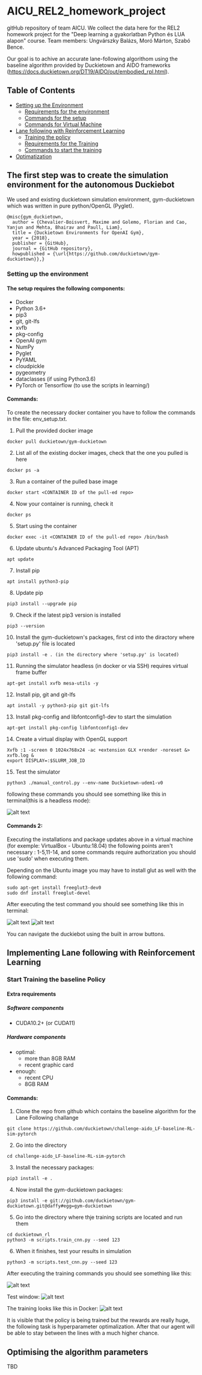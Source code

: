 # AICU_REL2_homework_project
gitHub repository of team AICU. We collect the data here for the REL2 homework project for the "Deep learning a gyakorlatban Python és LUA alapon" course. Team members: Ungvárszky Balázs, Moró Márton, Szabó Bence.

Our goal is to achive an accurate lane-following algorithom using the baseline algorithm provided by Duckietown and AIDO frameworks 
(https://docs.duckietown.org/DT19/AIDO/out/embodied_rpl.html). 

## Table of Contents
- [Setting up the Environment](https://github.com/SZB0621/AICU_REL2_homework_project#the-first-step-was-to-create-the-simulation-environment-for-the-autonomous-duckiebot)
  - [Requirements for the environment](https://github.com/SZB0621/AICU_REL2_homework_project#the-setup-requires-the-following-components)
  - [Commands for the setup](https://github.com/SZB0621/AICU_REL2_homework_project#commands)
  - [Commands for Virtual Machine](https://github.com/SZB0621/AICU_REL2_homework_project#commands-2)
- [Lane following with Reinforcement Learning](https://github.com/SZB0621/AICU_REL2_homework_project#implementing-lane-following-with-reinforcement-learning)
  - [Training the policy](https://github.com/SZB0621/AICU_REL2_homework_project#start-training-the-baseline-policy)
  - [Requirements for the Training](https://github.com/SZB0621/AICU_REL2_homework_project#extra-requirements)
  - [Commands to start the training](https://github.com/SZB0621/AICU_REL2_homework_project#commands-1)
- [Optimatization](https://github.com/SZB0621/AICU_REL2_homework_project#optimising-the-algorithm-parameters)

## The first step was to create the simulation environment for the autonomous Duckiebot
We used and existing duckietown simulation environment, gym-duckietown which was written in pure python/OpenGL (Pyglet).

```
@misc{gym_duckietown,
  author = {Chevalier-Boisvert, Maxime and Golemo, Florian and Cao, Yanjun and Mehta, Bhairav and Paull, Liam},
  title = {Duckietown Environments for OpenAI Gym},
  year = {2018},
  publisher = {GitHub},
  journal = {GitHub repository},
  howpublished = {\url{https://github.com/duckietown/gym-duckietown}},}
```

### Setting up the environment
#### The setup requires the following components:

- Docker
- Python 3.6+
- pip3
- git, git-lfs
- xvfb
- pkg-config
- OpenAI gym
- NumPy
- Pyglet
- PyYAML
- cloudpickle
- pygeometry
- dataclasses (if using Python3.6)
- PyTorch or Tensorflow (to use the scripts in learning/)

#### Commands:

To create the necessary docker container you have to follow the commands in the file: env_setup.txt.
1. Pull the provided docker image
```
docker pull duckietown/gym-duckietown
```

2. List all of the existing docker images, check that the one you pulled is here
```
docker ps -a
```
3. Run a container of the pulled base image
```
docker start <CONTAINER ID of the pull-ed repo>
```
4. Now your container is running, check it
```
docker ps
```
5. Start using the container
```
docker exec -it <CONTAINER ID of the pull-ed repo> /bin/bash
```
6. Update ubuntu's  Advanced Packaging Tool (APT)
```
apt update
```
7. Install pip
```
apt install python3-pip
```
8. Update pip
```
pip3 install --upgrade pip
```
9. Check if the latest pip3 version is installed
```
pip3 --version
```
10. Install the gym-duckietown's packages, first cd into the diractory where 'setup.py' file is located
```
pip3 install -e . (in the directory where 'setup.py' is located)
```
11. Running the simulator headless (in docker or via SSH) requires virtual frame buffer
```
apt-get install xvfb mesa-utils -y
```
12. Install pip, git and git-lfs
```
apt install -y python3-pip git git-lfs
```
13. Install pkg-config and libfontconfig1-dev to start the simulation
```
apt-get install pkg-config libfontconfig1-dev
```
14. Create a virtual display with OpenGL support 
```
Xvfb :1 -screen 0 1024x768x24 -ac +extension GLX +render -noreset &> xvfb.log &
export DISPLAY=:$SLURM_JOB_ID
```
15. Test the simulator
```
python3 ./manual_control.py --env-name Duckietown-udem1-v0
```
following these commands you should see something like this in terminal(this is a headless mode):

![alt text](https://github.com/SZB0621/AICU_REL2_homework_project/blob/main/image.png?raw=true)

#### Commands 2:
Executing the installations and package updates above in a virtual machine (for exemple: VirtualBox - Ubuntu:18.04) the following points aren't necessary : 1-5,11-14, and some commands require authorization you should use 'sudo' when executing them. 

Depending on the Ubuntu image you may have to install glut as well with the following command:
```
sudo apt-get install freeglut3-dev0
sudo dnf install freeglut-devel
```

After executing the test command you should see something like this in terminal:

![alt text](https://github.com/SZB0621/AICU_REL2_homework_project/blob/main/image2.png?raw=true)
![alt text](https://github.com/SZB0621/AICU_REL2_homework_project/blob/main/image3.png?raw=true)


You can navigate the duckiebot using the built in arrow buttons.

## Implementing Lane following with Reinforcement Learning

### Start Training the baseline Policy
#### Extra requirements
##### Software components

- CUDA10.2+ (or CUDA11)

##### Hardware components

- optimal:
  - more than 8GB RAM
  - recent graphic card
- enough:
  - recent CPU
  - 8GB RAM
  
#### Commands:

1. Clone the repo from github which contains the baseline algorithm for the Lane Following challange

```
git clone https://github.com/duckietown/challenge-aido_LF-baseline-RL-sim-pytorch
```
2. Go into the directory
```
cd challenge-aido_LF-baseline-RL-sim-pytorch
```
3. Install the necessary packages:
```
pip3 install -e .
```
4. Now install the gym-duckietown packages:
```
pip3 install -e git://github.com/duckietown/gym-duckietown.git@daffy#egg=gym-duckietown
```
5. Go into the directory where thje training scripts are located and run them
```
cd duckietown_rl
python3 -m scripts.train_cnn.py --seed 123
```
6. When it finishes, test your results in simulation 
```
python3 -m scripts.test_cnn.py --seed 123
```
After executing the training commands you should see something like this:

![alt text](https://github.com/SZB0621/AICU_REL2_homework_project/blob/main/image4.png?raw=true)

Test window:
![alt text](https://github.com/SZB0621/AICU_REL2_homework_project/blob/main/image5.png?raw=true)

The training looks like this in Docker:
![alt text](https://github.com/SZB0621/AICU_REL2_homework_project/blob/main/image6.png?raw=true)

It is visible that the policy is being trained but the rewards are really huge, the following task is hyperparameter optimalization.
After that our agent will be able to stay between the lines with a much higher chance.

## Optimising the algorithm parameters 

TBD
